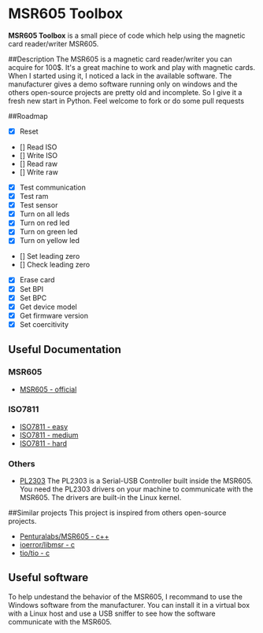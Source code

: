 MSR605 Toolbox
======
**MSR605 Toolbox** is a small piece of code which help using the magnetic card reader/writer MSR605.

##Description
The MSR605 is a magnetic card reader/writer you can acquire for 100$. It's a great machine to work and play with magnetic cards. When I started using it, I noticed a lack in the available software. The manufacturer gives a demo software running only on windows and the others open-source projects are pretty old and incomplete. So I give it a fresh new start in Python. Feel welcome to fork or do some pull requests

##Roadmap
- [x] Reset
- [] Read ISO
- [] Write ISO
- [] Read raw
- [] Write raw
- [x] Test communication
- [x] Test ram
- [x] Test sensor
- [x] Turn on all leds
- [x] Turn on red led
- [x] Turn on green led
- [x] Turn on yellow led
- [] Set leading zero
- [] Check leading zero
- [x] Erase card
- [x] Set BPI
- [x] Set BPC
- [x] Get device model
- [x] Get firmware version
- [x] Set coercitivity

## Useful Documentation
### MSR605
* [MSR605 - official](http://www.triades.net/downloads/MSR605%20Programmer%27s%20Manual.pdf)

### ISO7811
* [ISO7811 - easy](https://www.magtek.com/content/documentationfiles/d99800004.pdf)
* [ISO7811 - medium](http://arrowinks.com/digital-ink-industry-insights/magnetic-encoding-standards/)
* [ISO7811 - hard](http://d1.amobbs.com/bbs_upload782111/files_32/ourdev_576472.pdf)

### Others
* [PL2303](http://prolificusa.com/pl-2303hx-drivers/) The PL2303 is a Serial-USB Controller built inside the MSR605. You need the PL2303 drivers on your machine to communicate with the MSR605. The drivers are built-in the Linux kernel. 

##Similar projects
This project is inspired from others open-source projects.
* [Penturalabs/MSR605 - c++](https://github.com/PenturaLabs/MSR605/)
* [ioerror/libmsr - c](https://github.com/ioerror/libmsr)
* [tio/tio - c](https://github.com/tio/tio)

## Useful software
To help undestand the behavior of the MSR605, I recommand to use the Windows software from the manufacturer. You can install it in a virtual box with a Linux host and use a USB sniffer to see how the software communicate with the MSR605.